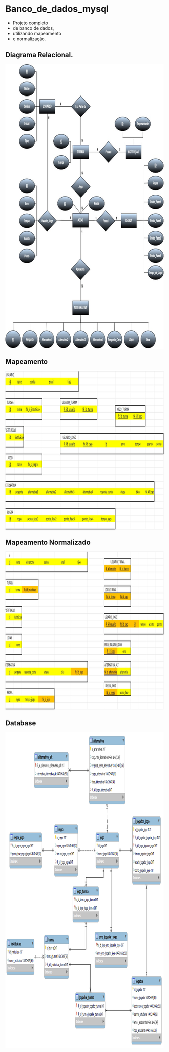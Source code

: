 # Banco_de_dados_mysql
* Projeto completo
* de banco de dados,
* utilizando mapeamento
* e normalização.



## Diagrama Relacional.
<img src="https://github.com/wrcampos85/Banco_de_dados_mysql/blob/main/Diagrama.jpg" height="900px" align="center" />

## Mapeamento
<img src="https://github.com/wrcampos85/Banco_de_dados_mysql/blob/main/DER%20-%20Digrama%20Entidade%20Relacionamento%20-%20MAPEAMENTO.jpeg" height="500px" align="center" /> 

## Mapeamento Normalizado
<img src="https://github.com/wrcampos85/Banco_de_dados_mysql/blob/main/DER%20-%20Digrama%20Entidade%20Relacionamento%20-%20MAPEAMENTO%20NORMALIZADO.jpeg" height="500px" align="center" /> 

## Database
<img src="https://github.com/wrcampos85/Banco_de_dados_mysql/blob/main/database.png" height="1000px" align="center" /> 
